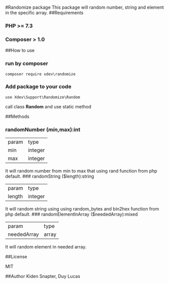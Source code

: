 #Randomize package
This package will random number, string and element in the specific array.
##Requirements
### PHP >= 7.3
### Composer > 1.0
##How to use
### run by composer
    composer require xdev\randomize
### Add package to your code
    use Xdev\Support\Randomize\Random

call class **Random** and use static method

##Methods

### randomNumber ($min,$max):int
<table>
    <tr>
        <td>
            param
        </td>
        <td>
            type
        </td>
    </tr>
    <tr>
        <td>
            min
        </td>
        <td>
            integer
        </td>
    </tr>
    <tr>
        <td>
            max
        </td>
        <td>
            integer
        </td>
    </tr>
</table>
It will random number from min to max that using rand function from php default.
### randomString ($length):string
<table>
    <tr>
        <td>
            param
        </td>
        <td>
            type
        </td>
    </tr>
    <tr>
        <td>
            length
        </td>
        <td>
            integer
        </td>
    </tr>
</table>
It will random string using using random_bytes and bin2hex function from php default.
### randomElementInArray ($neededArray):mixed
<table>
    <tr>
        <td>
            param
        </td>
        <td>
            type
        </td>
    </tr>
    <tr>
        <td>
            neededArray
        </td>
        <td>
            array
        </td>
    </tr>
</table>
It will random element in needed array.

##License

MIT

##Author
Kiden Snapter, Duy Lucas






